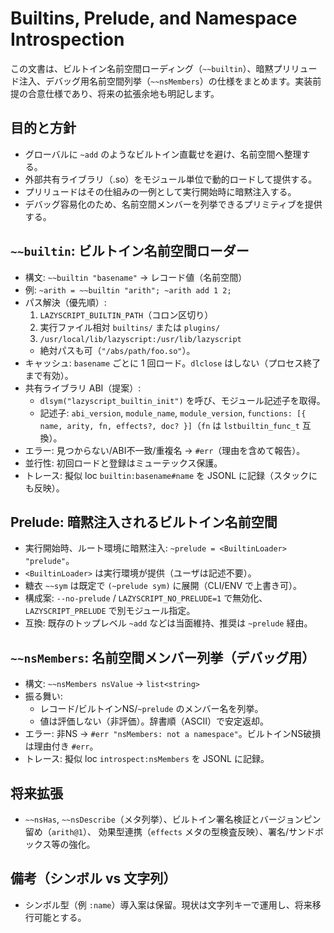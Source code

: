 # Builtins, Prelude, and Namespace Introspection

この文書は、ビルトイン名前空間ローディング（`~~builtin`）、暗黙プリリュード注入、デバッグ用名前空間列挙（`~~nsMembers`）の仕様をまとめます。実装前提の合意仕様であり、将来の拡張余地も明記します。

## 目的と方針
- グローバルに `~add` のようなビルトイン直載せを避け、名前空間へ整理する。
- 外部共有ライブラリ（.so）をモジュール単位で動的ロードして提供する。
- プリリュードはその仕組みの一例として実行開始時に暗黙注入する。
- デバッグ容易化のため、名前空間メンバーを列挙できるプリミティブを提供する。

## `~~builtin`: ビルトイン名前空間ローダー

- 構文: `~~builtin "basename"` → レコード値（名前空間）
- 例: `~arith = ~~builtin "arith"; ~arith add 1 2;`
- パス解決（優先順）:
  1) `LAZYSCRIPT_BUILTIN_PATH`（コロン区切り）
  2) 実行ファイル相対 `builtins/` または `plugins/`
  3) `/usr/local/lib/lazyscript:/usr/lib/lazyscript`
  - 絶対パスも可（`"/abs/path/foo.so"`）。
- キャッシュ: `basename` ごとに 1 回ロード。`dlclose` はしない（プロセス終了まで有効）。
- 共有ライブラリ ABI（提案）:
  - `dlsym("lazyscript_builtin_init")` を呼び、モジュール記述子を取得。
  - 記述子: `abi_version`, `module_name`, `module_version`,
    `functions: [{ name, arity, fn, effects?, doc? }]`（`fn` は `lstbuiltin_func_t` 互換）。
- エラー: 見つからない/ABI不一致/重複名 → `#err`（理由を含めて報告）。
- 並行性: 初回ロードと登録はミューテックス保護。
- トレース: 擬似 loc `builtin:basename#name` を JSONL に記録（スタックにも反映）。

## Prelude: 暗黙注入されるビルトイン名前空間

- 実行開始時、ルート環境に暗黙注入: `~prelude = <BuiltinLoader> "prelude"`。
- `<BuiltinLoader>` は実行環境が提供（ユーザは記述不要）。
- 糖衣 `~~sym` は既定で `(~prelude sym)` に展開（CLI/ENV で上書き可）。
- 構成案: `--no-prelude` / `LAZYSCRIPT_NO_PRELUDE=1` で無効化、`LAZYSCRIPT_PRELUDE` で別モジュール指定。
- 互換: 既存のトップレベル `~add` などは当面維持、推奨は `~prelude` 経由。

## `~~nsMembers`: 名前空間メンバー列挙（デバッグ用）

- 構文: `~~nsMembers nsValue` → `list<string>`
- 振る舞い:
  - レコード/ビルトインNS/`~prelude` のメンバー名を列挙。
  - 値は評価しない（非評価）。辞書順（ASCII）で安定返却。
- エラー: 非NS → `#err "nsMembers: not a namespace"`。ビルトインNS破損は理由付き `#err`。
- トレース: 擬似 loc `introspect:nsMembers` を JSONL に記録。

## 将来拡張
- `~~nsHas`, `~~nsDescribe`（メタ列挙）、ビルトイン署名検証とバージョンピン留め（`arith@1`）、
  効果型連携（`effects` メタの型検査反映）、署名/サンドボックス等の強化。

## 備考（シンボル vs 文字列）
- シンボル型（例 `:name`）導入案は保留。現状は文字列キーで運用し、将来移行可能とする。
